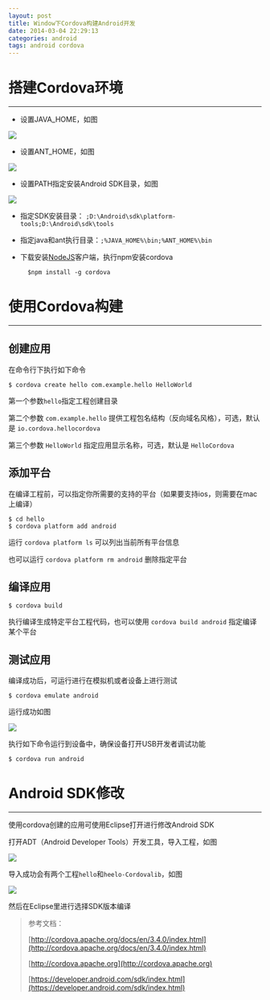```yaml
---
layout: post
title: Window下Cordova构建Android开发
date: 2014-03-04 22:29:13
categories: android
tags: android cordova
---
```


# 搭建Cordova环境 #

----------

- 设置JAVA_HOME，如图

![](/images/posts/javahome.png)

- 设置ANT_HOME，如图

![](/images/posts/anthome.png)

- 设置PATH指定安装Android SDK目录，如图

![](/images/posts/path.png)

- 指定SDK安装目录：
`;D:\Android\sdk\platform-tools;D:\Android\sdk\tools`

- 指定java和ant执行目录：`;%JAVA_HOME%\bin;%ANT_HOME%\bin`

- 下载安装[NodeJS](http://nodejs.org/)客户端，执行npm安装cordova

		$npm install -g cordova


# 使用Cordova构建 #

----------

## 创建应用 ##

在命令行下执行如下命令

	$ cordova create hello com.example.hello HelloWorld

第一个参数`hello`指定工程创建目录

第二个参数 `com.example.hello` 提供工程包名结构（反向域名风格），可选，默认是  `io.cordova.hellocordova`

第三个参数 `HelloWorld` 指定应用显示名称，可选，默认是 `HelloCordova`

## 添加平台 ##

在编译工程前，可以指定你所需要的支持的平台（如果要支持ios，则需要在mac上编译）

	$ cd hello
	$ cordova platform add android

运行 `cordova platform ls` 可以列出当前所有平台信息

也可以运行 `cordova platform rm android` 删除指定平台

## 编译应用 ##


	$ cordova build

执行编译生成特定平台工程代码，也可以使用 `cordova build android` 指定编译某个平台

## 测试应用 ##

编译成功后，可运行进行在模拟机或者设备上进行测试

	$ cordova emulate android

运行成功如图

![](/images/posts/emulate.png)

执行如下命令运行到设备中，确保设备打开USB开发者调试功能

	$ cordova run android



# Android SDK修改 #

----------

使用cordova创建的应用可使用Eclipse打开进行修改Android SDK

打开ADT（Android Developer Tools）开发工具，导入工程，如图

![](/images/posts/import.png)

导入成功会有两个工程`hello`和`heelo-Cordovalib`，如图

![](/images/posts/project.png)

然后在Eclipse里进行选择SDK版本编译




> 参考文档：
> 
> [http://cordova.apache.org/docs/en/3.4.0/index.html](http://cordova.apache.org/docs/en/3.4.0/index.html)
>  
> [http://cordova.apache.org](http://cordova.apache.org)
> 
> [https://developer.android.com/sdk/index.html](https://developer.android.com/sdk/index.html)
